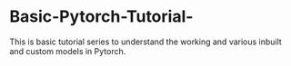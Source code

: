 # Basic-Pytorch-Tutorial-
This is basic tutorial series to understand the working and various inbuilt and custom models in Pytorch.
